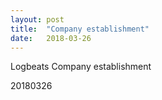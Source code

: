 ```yaml
---
layout: post
title:  "Company establishment"
date:   2018-03-26
---
```


<p class="intro"><span class="dropcap">L</span>ogbeats Company establishment</p>

20180326